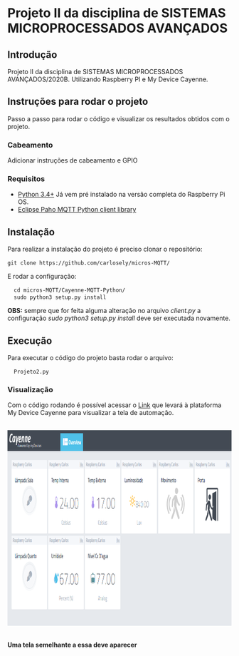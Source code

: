 # Projeto II da disciplina de SISTEMAS MICROPROCESSADOS AVANÇADOS


## Introdução

Projeto II da disciplina de SISTEMAS MICROPROCESSADOS AVANÇADOS/2020B. Utilizando Raspberry PI e My Device Cayenne.

## Instruções para rodar o projeto
Passo a passo para rodar o código e visualizar os resultados obtidos com o projeto.

### Cabeamento
Adicionar instruções de cabeamento e GPIO

### Requisitos
+ [Python 3.4+](https://www.python.org/downloads/) Já vem pré instalado na versão completa do Raspberry Pi OS.
+ [Eclipse Paho MQTT Python client library](https://github.com/eclipse/paho.mqtt.python)

Instalação
------------
Para realizar a instalação do projeto é preciso clonar o repositório:
```
git clone https://github.com/carlosely/micros-MQTT/
```
  
  
E rodar a configuração:
```
  cd micros-MQTT/Cayenne-MQTT-Python/
  sudo python3 setup.py install
```

**OBS:** sempre que for feita alguma alteração no arquivo *client.py* a configuração *sudo python3 setup.py install* deve ser executada novamente.

Execução
------------
Para executar o código do projeto basta rodar o arquivo:
```
  Projeto2.py
 ``` 
 
### Visualização
Com o código rodando é possível acessar o [Link](https://cayenne.mydevices.com/shared/5f7e50879abe4a5bb3166cda/project/2cfe19ee-efe1-4035-9089-f0e02559217a) que levará à plataforma My Device Cayenne para visualizar a tela de automação.

<p style="text-align:center"><br/><img src="Cayenne-MQTT-Python/img/cayenne1.png" width="1019" height="439" alt="img cayenne"><br/><br/></p>

**Uma tela semelhante a essa deve aparecer**

